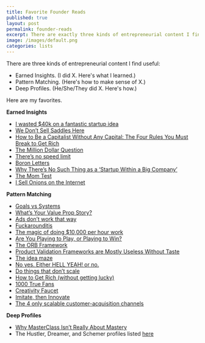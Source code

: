 ```yaml
---
title: Favorite Founder Reads
published: true
layout: post
permalink: founder-reads
excerpt: There are exactly three kinds of entrepreneurial content I find useful
image: /images/default.png
categories: lists
---
```


There are three kinds of entrepreneurial content I find useful:

* Earned Insights. (I did X. Here's what I learned.)
* Pattern Matching. (Here's how to make sense of X.)
* Deep Profiles. (He/She/They did X. Here's how.)

Here are my favorites.

**Earned Insights** 
* [I wasted $40k on a fantastic startup idea](https://blog.tjcx.me/p/40k-fantastic-startup-idea?s=r)
* [We Don’t Sell Saddles Here](https://medium.com/@stewart/we-dont-sell-saddles-here-4c59524d650d)
* [How to Be a Capitalist Without Any Capital: The Four Rules You Must Break to Get Rich](https://www.goodreads.com/en/book/show/40405443-how-to-be-a-capitalist-without-any-capital)
* [The Million Dollar Question](http://sebastianmarshall.com/the-million-dollar-question)
* [There’s no speed limit](https://sive.rs/kimo)
* [Boron Letters](https://morgancrozier.com/boron-letters/)
* [Why There’s No Such Thing as a ‘Startup Within a Big Company’](https://hunterwalk.com/2021/03/06/why-theres-no-such-thing-as-a-startup-within-a-big-company/)
* [The Mom Test](http://momtestbook.com/)
* [I Sell Onions on the Internet](https://www.deepsouthventures.com/i-sell-onions-on-the-internet/)

**Pattern Matching**
* [Goals vs Systems](https://web.archive.org/web/20210331205241/https://www.scottadamssays.com/2013/11/18/goals-vs-systems/)
* [What’s Your Value Prop Story?](https://medium.com/bloated-mvp/how-to-sanity-check-your-startup-idea-dbb3ad4c9888)
* [Ads don’t work that way](https://meltingasphalt.com/ads-dont-work-that-way/)
* [Fuckarounditis](https://leangains.com/fuckarounditis/)
* [The magic of doing $10,000 per hour work](https://radreads.co/10k-work/)
* [Are You Playing to Play, or Playing to Win?](https://commoncog.com/blog/playing-to-play-playing-to-win/)
* [The ORB Framework](https://www.swipefiles.com/articles/orb)
* [Product Validation Frameworks are Mostly Useless Without Taste](https://commoncog.com/blog/product-validation-taste/)
* [The idea maze](https://cdixon.org/2013/08/04/the-idea-maze)
* [No yes. Either HELL YEAH! or no.](https://sive.rs/hellyeah)
* [Do things that don’t scale](http://www.paulgraham.com/ds.html)
* [How to Get Rich (without getting lucky)](https://twitter.com/naval/status/1002103360646823936)
* [1000 True Fans](https://kk.org/thetechnium/1000-true-fans/)
* [Creativity Faucet](https://www.julian.com/blog/creativity-faucet)
* [Imitate, then Innovate](https://perell.com/essay/imitate-then-innovate/)
* [The 4 only scalable customer-acquisition channels](https://www.kevin-indig.com/the-4-only-scalable-customer-acquisition-channels/)


**Deep Profiles**
* [Why MasterClass Isn’t Really About Mastery](https://every.to/napkin-math/why-masterclass-isnt-really-about-610214)
* The Hustler, Dreamer, and Schemer profiles listed [here](/hustlers-dreamers-and-schemers)
